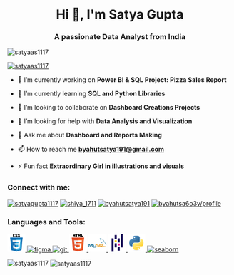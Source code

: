 <h1 align="center">Hi 👋, I'm Satya Gupta</h1>
<h3 align="center">A passionate Data Analyst from India</h3>

<p align="left"> <img src="https://komarev.com/ghpvc/?username=satyaas1117&label=Profile%20views&color=0e75b6&style=flat" alt="satyaas1117" /> </p>

<p align="left"> <a href="https://github.com/ryo-ma/github-profile-trophy"><img src="https://github-profile-trophy.vercel.app/?username=satyaas1117" alt="satyaas1117" /></a> </p>

- 🔭 I’m currently working on **Power BI & SQL Project: Pizza Sales Report**

- 🌱 I’m currently learning **SQL and Python Libraries**

- 👯 I’m looking to collaborate on **Dashboard Creations Projects**

- 🤝 I’m looking for help with **Data Analysis and Visualization**

- 💬 Ask me about **Dashboard and Reports Making**

- 📫 How to reach me **byahutsatya191@gmail.com**

- ⚡ Fun fact **Extraordinary Girl in illustrations and visuals**

<h3 align="left">Connect with me:</h3>
<p align="left">
<a href="https://linkedin.com/in/satyagupta1117" target="blank"><img align="center" src="https://raw.githubusercontent.com/rahuldkjain/github-profile-readme-generator/master/src/images/icons/Social/linked-in-alt.svg" alt="satyagupta1117" height="30" width="40" /></a>
<a href="https://instagram.com/shiya_1711" target="blank"><img align="center" src="https://raw.githubusercontent.com/rahuldkjain/github-profile-readme-generator/master/src/images/icons/Social/instagram.svg" alt="shiya_1711" height="30" width="40" /></a>
<a href="https://www.hackerrank.com/byahutsatya191" target="blank"><img align="center" src="https://raw.githubusercontent.com/rahuldkjain/github-profile-readme-generator/master/src/images/icons/Social/hackerrank.svg" alt="byahutsatya191" height="30" width="40" /></a>
<a href="https://auth.geeksforgeeks.org/user/byahutsa6o3v/profile" target="blank"><img align="center" src="https://raw.githubusercontent.com/rahuldkjain/github-profile-readme-generator/master/src/images/icons/Social/geeks-for-geeks.svg" alt="byahutsa6o3v/profile" height="30" width="40" /></a>
</p>

<h3 align="left">Languages and Tools:</h3>
<p align="left"> <a href="https://www.w3schools.com/css/" target="_blank" rel="noreferrer"> <img src="https://raw.githubusercontent.com/devicons/devicon/master/icons/css3/css3-original-wordmark.svg" alt="css3" width="40" height="40"/> </a> <a href="https://www.figma.com/" target="_blank" rel="noreferrer"> <img src="https://www.vectorlogo.zone/logos/figma/figma-icon.svg" alt="figma" width="40" height="40"/> </a> <a href="https://git-scm.com/" target="_blank" rel="noreferrer"> <img src="https://www.vectorlogo.zone/logos/git-scm/git-scm-icon.svg" alt="git" width="40" height="40"/> </a> <a href="https://www.w3.org/html/" target="_blank" rel="noreferrer"> <img src="https://raw.githubusercontent.com/devicons/devicon/master/icons/html5/html5-original-wordmark.svg" alt="html5" width="40" height="40"/> </a> <a href="https://www.mysql.com/" target="_blank" rel="noreferrer"> <img src="https://raw.githubusercontent.com/devicons/devicon/master/icons/mysql/mysql-original-wordmark.svg" alt="mysql" width="40" height="40"/> </a> <a href="https://pandas.pydata.org/" target="_blank" rel="noreferrer"> <img src="https://raw.githubusercontent.com/devicons/devicon/2ae2a900d2f041da66e950e4d48052658d850630/icons/pandas/pandas-original.svg" alt="pandas" width="40" height="40"/> </a> <a href="https://www.python.org" target="_blank" rel="noreferrer"> <img src="https://raw.githubusercontent.com/devicons/devicon/master/icons/python/python-original.svg" alt="python" width="40" height="40"/> </a> <a href="https://seaborn.pydata.org/" target="_blank" rel="noreferrer"> <img src="https://seaborn.pydata.org/_images/logo-mark-lightbg.svg" alt="seaborn" width="40" height="40"/> </a> </p>

<p><img align="left" src="https://github-readme-stats.vercel.app/api/top-langs?username=satyaas1117&show_icons=true&locale=en&layout=compact" alt="satyaas1117" /></p>

<p>&nbsp;<img align="center" src="https://github-readme-stats.vercel.app/api?username=satyaas1117&show_icons=true&locale=en" alt="satyaas1117" /></p>
